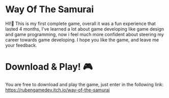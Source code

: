 # Way Of The Samurai
HI!👋 This is my first complete game, overall it was a fun experience that lasted 4 months, I've learned a lot about game developing like game design and game programming, now i feel much more confident about steering my career towards game developing. I hope you like the game, and leave me your feedback.

# Download & Play! 🎮
You are free to download and play the game, just enter in the following link: https://rubengamedev.itch.io/way-of-the-samurai
